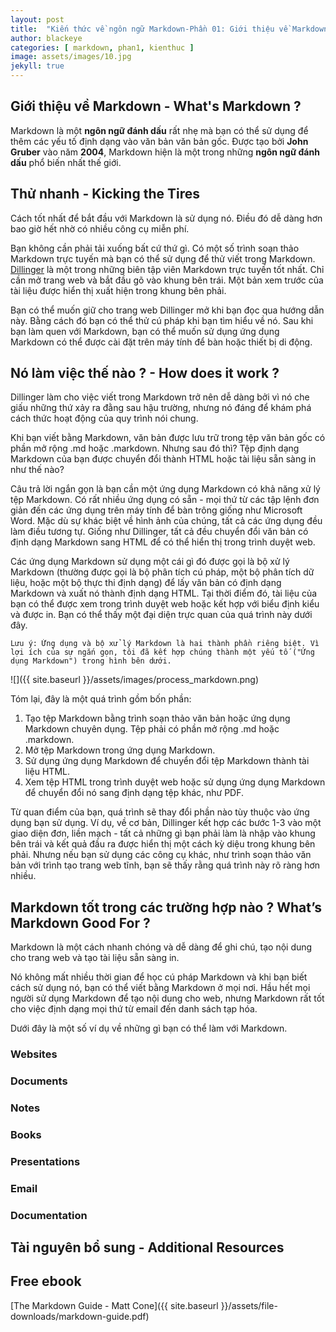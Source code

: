 ```yaml
---
layout: post
title:  "Kiến thức về ngôn ngữ Markdown-Phần 01: Giới thiệu về Markdown"
author: blackeye
categories: [ markdown, phan1, kienthuc ]
image: assets/images/10.jpg
jekyll: true
---
```


## Giới thiệu về Markdown - What's Markdown ?
Markdown là một **ngôn ngữ đánh dấu** rất nhẹ mà bạn có thể sử dụng để thêm các yếu tố định dạng vào văn bản văn bản gốc. Được tạo bởi **John Gruber** vào năm **2004**, Markdown hiện là một trong những **ngôn ngữ đánh dấu** phổ biến nhất thế giới.

## Thử nhanh - Kicking the Tires
Cách tốt nhất để bắt đầu với Markdown là sử dụng nó. Điều đó dễ dàng hơn bao giờ hết nhờ có nhiều công cụ miễn phí.

Bạn không cần phải tải xuống bất cứ thứ gì. Có một số trình soạn thảo Markdown trực tuyến mà bạn có thể sử dụng để thử viết trong Markdown. [Dillinger](https://dillinger.io/) là một trong những biên tập viên Markdown trực tuyến tốt nhất. Chỉ cần mở trang web và bắt đầu gõ vào khung bên trái. Một bản xem trước của tài liệu được hiển thị xuất hiện trong khung bên phải.

Bạn có thể muốn giữ cho trang web Dillinger mở khi bạn đọc qua hướng dẫn này. Bằng cách đó bạn có thể thử cú pháp khi bạn tìm hiểu về nó. Sau khi bạn làm quen với Markdown, bạn có thể muốn sử dụng ứng dụng Markdown có thể được cài đặt trên máy tính để bàn hoặc thiết bị di động.

## Nó làm việc thế nào ? - How does it work ?
Dillinger làm cho việc viết trong Markdown trở nên dễ dàng bởi vì nó che giấu những thứ xảy ra đằng sau hậu trường, nhưng nó đáng để khám phá cách thức hoạt động của quy trình nói chung.

Khi bạn viết bằng Markdown, văn bản được lưu trữ trong tệp văn bản gốc có phần mở rộng .md hoặc .markdown. Nhưng sau đó thì? Tệp định dạng Markdown của bạn được chuyển đổi thành HTML hoặc tài liệu sẵn sàng in như thế nào?

Câu trả lời ngắn gọn là bạn cần một ứng dụng Markdown có khả năng xử lý tệp Markdown. Có rất nhiều ứng dụng có sẵn - mọi thứ từ các tập lệnh đơn giản đến các ứng dụng trên máy tính để bàn trông giống như Microsoft Word. Mặc dù sự khác biệt về hình ảnh của chúng, tất cả các ứng dụng đều làm điều tương tự. Giống như Dillinger, tất cả đều chuyển đổi văn bản có định dạng Markdown sang HTML để có thể hiển thị trong trình duyệt web.

Các ứng dụng Markdown sử dụng một cái gì đó được gọi là bộ xử lý Markdown (thường được gọi là bộ phân tích cú pháp, một bộ phân tích dữ liệu, hoặc một bộ thực thi định dạng) để lấy văn bản có định dạng Markdown và xuất nó thành định dạng HTML. Tại thời điểm đó, tài liệu của bạn có thể được xem trong trình duyệt web hoặc kết hợp với biểu định kiểu và được in. Bạn có thể thấy một đại diện trực quan của quá trình này dưới đây.

    Lưu ý: Ứng dụng và bộ xử lý Markdown là hai thành phần riêng biệt. Vì lợi ích của sự ngắn gọn, tôi đã kết hợp chúng thành một yếu tố ("Ứng dụng Markdown") trong hình bên dưới.

![]({{ site.baseurl }}/assets/images/process_markdown.png)

Tóm lại, đây là một quá trình gồm bốn phần:

1. Tạo tệp Markdown bằng trình soạn thảo văn bản hoặc ứng dụng Markdown chuyên dụng. Tệp phải có phần mở rộng .md hoặc .markdown.
2. Mở tệp Markdown trong ứng dụng Markdown.
3. Sử dụng ứng dụng Markdown để chuyển đổi tệp Markdown thành tài liệu HTML.
4. Xem tệp HTML trong trình duyệt web hoặc sử dụng ứng dụng Markdown để chuyển đổi nó sang định dạng tệp khác, như PDF.

Từ quan điểm của bạn, quá trình sẽ thay đổi phần nào tùy thuộc vào ứng dụng bạn sử dụng. Ví dụ, về cơ bản, Dillinger kết hợp các bước 1-3 vào một giao diện đơn, liền mạch - tất cả những gì bạn phải làm là nhập vào khung bên trái và kết quả đầu ra được hiển thị một cách kỳ diệu trong khung bên phải. Nhưng nếu bạn sử dụng các công cụ khác, như trình soạn thảo văn bản với trình tạo trang web tĩnh, bạn sẽ thấy rằng quá trình này rõ ràng hơn nhiều.

## Markdown tốt trong các trường hợp nào ? What’s Markdown Good For ?
Markdown là một cách nhanh chóng và dễ dàng để ghi chú, tạo nội dung cho trang web và tạo tài liệu sẵn sàng in.

Nó không mất nhiều thời gian để học cú pháp Markdown và khi bạn biết cách sử dụng nó, bạn có thể viết bằng Markdown ở mọi nơi. Hầu hết mọi người sử dụng Markdown để tạo nội dung cho web, nhưng Markdown rất tốt cho việc định dạng mọi thứ từ email đến danh sách tạp hóa.

Dưới đây là một số ví dụ về những gì bạn có thể làm với Markdown.
### Websites

### Documents

### Notes

### Books

### Presentations

### Email

### Documentation

## Tài nguyên bổ sung - Additional Resources

## Free ebook
[The Markdown Guide - Matt Cone]({{ site.baseurl }}/assets/file-downloads/markdown-guide.pdf)